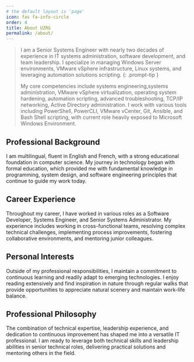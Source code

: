 ```yaml
---
# the default layout is 'page'
icon: fas fa-info-circle
order: 4
title: About UZRG
permalink: /about/
---
```


> I am a Senior Systems Engineer with nearly two decades of experience in IT systems administration, software development, and team leadership. I specialize in managing Windows Server environments, VMware vSphere infrastructure, Linux systems, and leveraging automation solutions scripting.
> {: .prompt-tip }
>
> My core competencies include systems engineering,systems administration, VMware vSphere virtualization, operating system hardening, automation scripting, advanced troubleshooting, TCP/IP networking, Active Directory administration. I work with various tools including PowerShell, PowerCLI, VMware vCenter, Git, Ansible, and Bash Shell scripting, with current role heavily exposed to Microsoft Windows Environment.

## Professional Background

I am multilingual, fluent in English and French, with a strong educational foundation in computer science. My journey in technology began with formal education, which provided me with fundamental knowledge in programming, system design, and software engineering principles that continue to guide my work today.

## Career Experience

Throughout my career, I have worked in various roles as a Software Developer, Systems Engineer, and Senior Systems Administrator. My experience includes working in cross-functional teams, resolving complex technical challenges, implementing process improvements, fostering collaborative environments, and mentoring junior colleagues.

## Personal Interests

Outside of my professional responsibilities, I maintain a commitment to continuous learning and readily adapt to emerging technologies. I enjoy reading extensively and find inspiration in nature through regular walks that provide opportunities to appreciate natural scenery and maintain work-life balance.

## Professional Philosophy

The combination of technical expertise, leadership experience, and dedication to continuous improvement has shaped me into a versatile IT professional. I am ready to leverage both technical skills and leadership abilities in senior technical roles, delivering practical solutions and mentoring others in the field.
